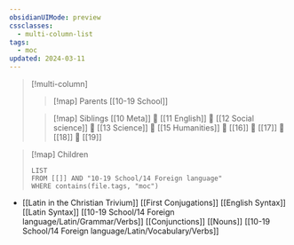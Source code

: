 ```yaml
---
obsidianUIMode: preview
cssclasses:
  - multi-column-list
tags:
  - moc
updated: 2024-03-11
---
```


> [!multi-column]
> 
> > [!map] Parents
> > [[10-19 School]]
> 
> > [!map] Siblings
> > [[10 Meta]] 💠 [[11 English]] 💠 [[12 Social science]] 💠 [[13 Science]] 💠 [[15 Humanities]] 💠 [[16]] 💠 [[17]] 💠 [[18]] 💠 [[19]]

> [!map] Children
> ```dataview
> LIST
> FROM [[]] AND "10-19 School/14 Foreign language"
> WHERE contains(file.tags, "moc")
> ```

  - [[Latin in the Christian Trivium]]
[[First Conjugations]]
[[English Syntax]]
[[Latin Syntax]]
[[10-19 School/14 Foreign language/Latin/Grammar/Verbs]]
[[Conjunctions]]
[[Nouns]]
[[10-19 School/14 Foreign language/Latin/Vocabulary/Verbs]]